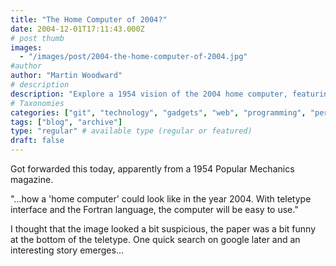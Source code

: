 ```yaml
---
title: "The Home Computer of 2004?"
date: 2004-12-01T17:11:43.000Z
# post thumb
images:
  - "/images/post/2004-the-home-computer-of-2004.jpg"
#author
author: "Martin Woodward"
# description
description: "Explore a 1954 vision of the 2004 home computer, featuring a teletype interface and Fortran, and uncover its intriguing backstory."
# Taxonomies
categories: ["git", "technology", "gadgets", "web", "programming", "personal"]
tags: ["blog", "archive"]
type: "regular" # available type (regular or featured)
draft: false
---
```


[](http://www.woodwardweb.com/images/blog/1954Popularmechanics.html)Got forwarded this today, apparently from a 1954 Popular Mechanics magazine.

"...how a 'home computer' could look like in the year 2004. With teletype interface and the Fortran language, the computer will be easy to use."

I thought that the image looked a bit suspicious, the paper was a bit funny at the bottom of the teletype. One quick search on google later and an interesting story emerges...
